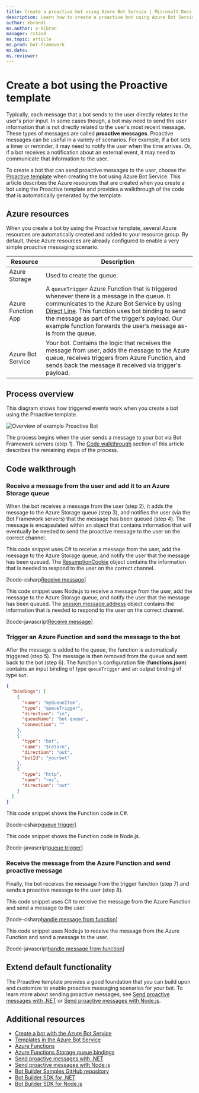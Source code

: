 ```yaml
---
title: Create a proactive bot using Azure Bot Service | Microsoft Docs
description: Learn how to create a proactive bot using Azure Bot Service.
author: kbrandl
ms.author: v-kibran
manager: rstand
ms.topic: article
ms.prod: bot-framework
ms.date: 
ms.reviewer: 
---
```


# Create a bot using the Proactive template

Typically, each message that a bot sends to the user directly relates to the user's prior input. In some cases though, a bot may need to send the user information that is not directly related to the user's most recent message. These types of messages are called **proactive messages**. Proactive messages can be useful in a variety of scenarios. For example, if a bot sets a timer or reminder, it may need to notify the user when the time arrives. Or, if a bot receives a notification about an external event, it may need to communicate that information to the user. 

To create a bot that can send proactive messages to the user, choose the [Proactive template](~/azure/azure-bot-service-templates.md) when creating the bot using Azure Bot Service. This article describes the Azure resources that are created when you create a bot using the Proactive template and provides a walkthrough of the code that is automatically generated by the template.

## Azure resources

When you create a bot by using the Proactive template, several Azure resources are automatically created and added to your resource group. By default, these Azure resources are already configured to enable a very simple proactive messaging scenario. 

| Resource | Description |
|----|----|
| Azure Storage | Used to create the queue. |
| Azure Function App | A `queueTrigger` Azure Function that is triggered whenever there is a message in the queue. It communicates to the Azure Bot Service by using [Direct Line][directLine]. This function uses bot binding to send the message as part of the trigger’s payload. Our example function forwards the user’s message as-is from the queue.
| Azure Bot Service | Your bot. Contains the logic that receives the message from user, adds the message to the Azure queue, receives triggers from Azure Function, and sends back the message it received via trigger's payload. |

## Process overview

This diagram shows how triggered events work when you create a bot using the Proactive template.

![Overview of example Proactive Bot](~/media/azure-bot-proactive-diagram.png)

The process begins when the user sends a message to your bot via Bot Framework servers (step 1). The [Code walkthrough](#code-walkthrough) section of this article describes the remaining steps of the process.

## Code walkthrough

### Receive a message from the user and add it to an Azure Storage queue

When the bot receives a message from the user (step 2), it adds the message to the Azure Storage queue (step 3), and notifies the user (via the Bot Framework servers) that the message has been queued (step 4). 
The message is encapsulated within an object that contains information that will eventually be needed to send the proactive message to the user on the correct channel. 

This code snippet uses C# to receive a message from the user, add the message to the Azure Storage queue, and notify the user that the message has been queued. The [ResumptionCookie][resumptionCookie] object contains the information that is needed to respond to the user on the correct channel.

[!code-csharp[Receive message](~/includes/code/azure-bot-service-template-proactive.cs#receiveMessage)]

This code snippet uses Node.js to receive a message from the user, add the message to the Azure Storage queue, and notify the user that the message has been queued. The [session.message.address][sessionMessageAddress] object contains the information that is needed to respond to the user on the correct channel.

[!code-javascript[Receive message](~/includes/code/azure-bot-service-template-proactive.js#receiveMessage)]

### Trigger an Azure Function and send the message to the bot

After the message is added to the queue, the function is automatically triggered (step 5). The message is then removed from the queue and sent back to the bot (step 6). The function's configuration file (**functions.json**) contains an input binding of type `queueTrigger` and an output binding of type `bot`.

```json
{
  "bindings": [
    {
      "name": "myQueueItem",
      "type": "queueTrigger",
      "direction": "in",
      "queueName": "bot-queue",
      "connection": ""
    },
    {
      "type": "bot",
      "name": "$return",
      "direction": "out",
      "botId": "yourbot"
    },
    {
      "type": "http",
      "name": "res",
      "direction": "out"
    }
  ]
}
```

This code snippet shows the Function code in C#.

[!code-csharp[queue trigger](~/includes/code/azure-bot-service-template-proactive.cs#queueTrigger)]

This code snippet shows the Function code in Node.js.

[!code-javascript[queue trigger](~/includes/code/azure-bot-service-template-proactive.js#queueTrigger)]

### Receive the message from the Azure Function and send proactive message

Finally, the bot receives the message from the trigger function (step 7) and sends a proactive message to the user (step 8).

This code snippet uses C# to receive the message from the Azure Function and send a message to the user.

[!code-csharp[handle message from function](~/includes/code/azure-bot-service-template-proactive.cs#handleMessageFromFunction)]

This code snippet uses Node.js to receive the message from the Azure Function and send a message to the user.

[!code-javascript[handle message from function](~/includes/code/azure-bot-service-template-proactive.js#handleMessageFromFunction)]

## Extend default functionality

The Proactive template provides a good foundation that you can build upon and customize to enable proactive messaging scenarios for your bot. To learn more about sending proactive messages, see [Send proactive messages with .NET](~/dotnet/bot-builder-dotnet-proactive-messages.md) or [Send proactive messages with Node.js](~/nodejs/bot-builder-nodejs-proactive-messages.md). 

## Additional resources

- [Create a bot with the Azure Bot Service](~/azure/azure-bot-service-quickstart.md)
- [Templates in the Azure Bot Service](~/azure/azure-bot-service-templates.md)
- <a href="https://azure.microsoft.com/en-us/documentation/services/functions/" target="_blank">Azure Functions</a>
- <a href="https://azure.microsoft.com/en-us/documentation/articles/functions-bindings-storage-queue" target="_blank">Azure Functions Storage queue bindings</a>
- [Send proactive messages with .NET](~/dotnet/bot-builder-dotnet-proactive-messages.md) 
- [Send proactive messages with Node.js](~/nodejs/bot-builder-nodejs-proactive-messages.md)
- <a href="https://github.com/Microsoft/BotBuilder-Samples" target="_blank">Bot Builder Samples GitHub repository</a>
- [Bot Builder SDK for .NET](~/dotnet/index.md)
- [Bot Builder SDK for Node.js](~/nodejs/index.md)

[directLine]: https://docs.botframework.com/en-us/restapi/directline3/#navtitle

[resumptionCookie]: https://docs.botframework.com/en-us/csharp/builder/sdkreference/dc/d2b/class_microsoft_1_1_bot_1_1_builder_1_1_dialogs_1_1_resumption_cookie.html

[sessionMessageAddress]: https://docs.botframework.com/en-us/node/builder/chat-reference/interfaces/_botbuilder_d_.iaddress.html